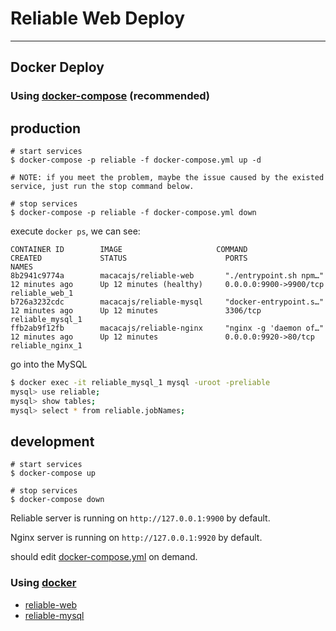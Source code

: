 # Reliable Web Deploy

---

## Docker Deploy

### Using [docker-compose](https://docs.docker.com/compose/) (recommended)

## production

```
# start services
$ docker-compose -p reliable -f docker-compose.yml up -d

# NOTE: if you meet the problem, maybe the issue caused by the existed service, just run the stop command below.

# stop services
$ docker-compose -p reliable -f docker-compose.yml down
```

execute `docker ps`, we can see:

```
CONTAINER ID        IMAGE                     COMMAND                  CREATED             STATUS                      PORTS                                            NAMES
8b2941c9774a        macacajs/reliable-web       "./entrypoint.sh npm…"   12 minutes ago      Up 12 minutes (healthy)     0.0.0.0:9900->9900/tcp                           reliable_web_1
b726a3232cdc        macacajs/reliable-mysql     "docker-entrypoint.s…"   12 minutes ago      Up 12 minutes               3306/tcp                                         reliable_mysql_1
ffb2ab9f12fb        macacajs/reliable-nginx     "nginx -g 'daemon of…"   12 minutes ago      Up 12 minutes               0.0.0.0:9920->80/tcp                             reliable_nginx_1
```

go into the MySQL

```bash
$ docker exec -it reliable_mysql_1 mysql -uroot -preliable
mysql> use reliable;
mysql> show tables;
mysql> select * from reliable.jobNames;
```

## development

```
# start services
$ docker-compose up

# stop services
$ docker-compose down
```

Reliable server is running on `http://127.0.0.1:9900` by default.

Nginx server is running on `http://127.0.0.1:9920` by default.

should edit [docker-compose.yml](../docker-compose.yml) on demand.

### Using [docker](https://docs.docker.com/)

- [reliable-web](../../docker/reliable-web/README.md)
- [reliable-mysql](../../docker/reliable-mysql/README.md)
